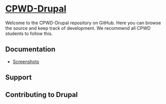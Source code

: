 # [CPWD-Drupal](https://github.com/dkarandana/CPWD-Drupal/) 
Welcome to the CPWD-Drupal repository on GitHub. Here you can browse the source and keep track of development. We recommend all CPWD students to follow this. 
## Documentation
* [Screenshots](https://github.com/dkarandana/CPWD-Drupal/tree/master/Public/Screens)

## Support

## Contributing to Drupal
